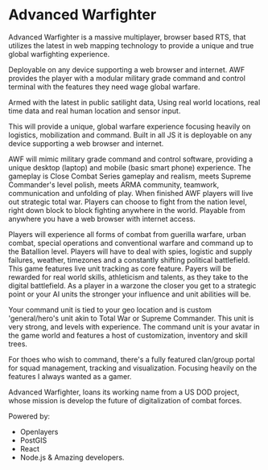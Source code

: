 # Advanced Warfighter
Advanced Warfighter is a massive multiplayer, browser based RTS, that utilizes the latest in web mapping technology to provide a unique and true global warfighting experience.

Deployable on any device supporting a web browser and internet. AWF provides the player with a modular military grade command and control terminal with the features they need wage global warfare. 

Armed with the latest in public satilight data, Using real world locations, real time data and real human location and sensor input. 

This will provide a unique, global warfare experience focusing heavily on logistics, mobilization and command. Built in all JS it is deployable on any device supporting a web browser and internet. 

AWF will mimic military grade command and control software, providing a unique desktop (laptop) and mobile (basic smart phone) experience. The gameplay is Close Combat Series gameplay and realism, meets Supreme Commander's level polish, meets ARMA community, teamwork, communication and unfolding of play. 
When finished AWF players will live out strategic total war. Players can choose to fight from the nation level, right down block to block fighting anywhere in the world. Playable from anywhere you have a web browser with internet access. 

Players will experience all forms of combat from guerilla warfare, urban combat, special operations and conventional warfare and command up to the Batallion level. Players will have to deal with spies, logistic and supply failures, weather, timezones and a constantly shifting political battlefield.
This game features live unit tracking as core feature. Payers will be rewarded for real world skills, athleticism and talents, as they take to the digital battlefield. As a player in a warzone the closer you get to a strategic point or your AI units the stronger your influence and unit abilities will be. 

Your command unit is tied to your geo location and is custom 'general/hero's unit akin to Total War or Supreme Commander. This unit is very strong, and levels with experience. The command unit is your avatar in the game world and features a host of customization, inventory and skill trees.

For thoes who wish to command, there's a fully featured clan/group portal for squad management, tracking and visualization. Focusing heavily on the features I always wanted as a gamer. 

Advanced Warfighter, loans its working name from a US DOD project, whose mission is develop the future of digitalization of combat forces.

Powered by: 
* Openlayers
* PostGIS
* React
* Node.js 
& Amazing developers.
